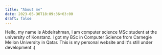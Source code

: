 ```yaml
---
title: "About me"
date: 2023-05-30T18:09:36+03:00
draft: false
---
```


Hello, my name is Abdelrahman, I am computer science MSc student at the university of Konstanz. I got my BSc in Computer Science from Carnegie Mellon University in Qatar. This is my personal website and it's still under development :)